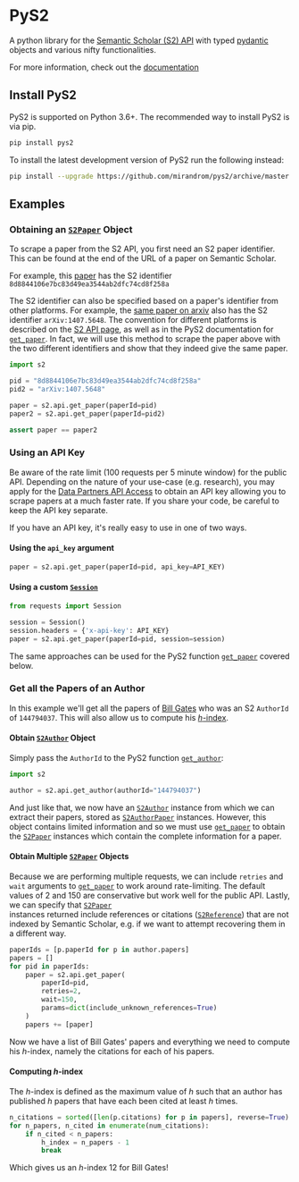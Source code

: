 # PyS2
A python library for the [Semantic Scholar (S2) API](api.semanticscholar.org/) 
with typed [pydantic](https://pydantic-docs.helpmanual.io/) objects 
and various nifty functionalities. 

For more information, check out the [documentation](https://pys2.readthedocs.io) 

## Install PyS2
PyS2 is supported on Python 3.6+. 
The recommended way to install PyS2 is via pip.
```bash
pip install pys2
```
To install the latest development version of PyS2 run the following instead:
```bash
pip install --upgrade https://github.com/mirandrom/pys2/archive/master.zip
```

## Examples
### Obtaining an [``S2Paper``](https://pys2.readthedocs.io/en/latest/code_overview/models/S2Paper.html) Object
To scrape a paper from the S2 API, you first need an S2 paper identifier.
This can be found at the end of the URL of a paper on Semantic Scholar.

For example, this [paper](https://www.semanticscholar.org/paper/Code-Review-For-and-By-Scientists-Petre-Wilson/8d8844106e7bc83d49ea3544ab2dfc74cd8f258a)
has the S2 identifier ``8d8844106e7bc83d49ea3544ab2dfc74cd8f258a``

The S2 identifier can also be specified based on a paper's identifier from
other platforms. For example, the [same paper on arxiv](https://arxiv.org/abs/1407.5648) also has the S2 identifier
``arXiv:1407.5648``. The convention for different platforms is described on
the [S2 API page](https://api.semanticscholar.org/), as well as in the
PyS2 documentation for [``get_paper``](https://pys2.readthedocs.io/en/latest/code_overview/api/get_paper.html). 
In fact, we will use this method to scrape the paper above with the two 
different identifiers and show that they indeed give the same paper.

```python
import s2

pid = "8d8844106e7bc83d49ea3544ab2dfc74cd8f258a"
pid2 = "arXiv:1407.5648"

paper = s2.api.get_paper(paperId=pid)
paper2 = s2.api.get_paper(paperId=pid2)

assert paper == paper2
```

### Using an API Key
Be aware of the rate limit (100 requests per 5 minute window) for the
public API. Depending on the nature of your use-case (e.g. research),
you may apply for the [Data Partners API Access](https://pages.semanticscholar.org/data-partners)
 to obtain an API key allowing you to scrape papers at a much faster rate.
If you share your code, be careful to keep the API key separate.

If you have an API key, it's really easy to use in one of two ways.

#### Using the ``api_key`` argument
```python
paper = s2.api.get_paper(paperId=pid, api_key=API_KEY)
```

#### Using a custom [``Session``](https://requests.readthedocs.io/en/latest/api/#requests.Session)
```python
from requests import Session

session = Session()
session.headers = {'x-api-key': API_KEY}
paper = s2.api.get_paper(paperId=pid, session=session)
```

The same approaches can be used for the PyS2 function 
[``get_paper``](https://pys2.readthedocs.io/en/latest/code_overview/api/get_paper.html) 
 covered below.

### Get all the Papers of an Author
In this example we'll get all the papers of 
[Bill Gates](https://www.semanticscholar.org/author/B.-Gates/144794037) 
who was an S2 ``AuthorId`` of ``144794037``. This will also allow us to compute his
[*h*-index](https://en.wikipedia.org/wiki/H-index).


#### Obtain [``S2Author``](https://pys2.readthedocs.io/en/latest/code_overview/models/S2Author.html) Object
Simply pass the ``AuthorId`` to
the PyS2 function [``get_author``](https://pys2.readthedocs.io/en/latest/code_overview/api/get_author.html):

```python
import s2

author = s2.api.get_author(authorId="144794037")
```

And just like that, we now have an [``S2Author``](https://pys2.readthedocs.io/en/latest/code_overview/models/S2Author.html) instance from which we
can extract their papers, stored as 
[``S2AuthorPaper``](https://pys2.readthedocs.io/en/latest/code_overview/models/S2Author.html#s2.models.S2AuthorPaper) 
instances. However,
this object contains limited information and so we must use
[``get_paper``](https://pys2.readthedocs.io/en/latest/code_overview/api/get_paper.html)
to obtain the [``S2Paper``](https://pys2.readthedocs.io/en/latest/code_overview/models/S2Paper.html) instances which contain
the complete information for a paper.


#### Obtain Multiple [``S2Paper``](https://pys2.readthedocs.io/en/latest/code_overview/models/S2Paper.html)  Objects
Because we are performing multiple requests, we can include ``retries`` and
``wait`` arguments to [``get_paper``](https://pys2.readthedocs.io/en/latest/code_overview/api/get_paper.html)
to work around rate-limiting. The default values of 2 and
150 are conservative but work well for the public API. Lastly, we can specify
that [``S2Paper``](https://pys2.readthedocs.io/en/latest/code_overview/models/S2Paper.html)  
instances returned include references or citations
([``S2Reference``](https://pys2.readthedocs.io/en/latest/code_overview/models/S2Paper.html#s2.models.S2Reference)) that are not indexed by Semantic Scholar, e.g. if we
want to attempt recovering them in a different way.

```python
paperIds = [p.paperId for p in author.papers]
papers = []
for pid in paperIds:
    paper = s2.api.get_paper(
        paperId=pid,
        retries=2,
        wait=150,
        params=dict(include_unknown_references=True)
    )
    papers += [paper]
```

Now we have a list of Bill Gates' papers and everything we need to compute
his *h*-index, namely the citations for each of his papers.

#### Computing *h*-index
The *h*-index is defined as the maximum value of *h* such that an author has
published *h* papers that have each been cited at least *h* times.

```python
n_citations = sorted([len(p.citations) for p in papers], reverse=True)
for n_papers, n_cited in enumerate(num_citations):
    if n_cited < n_papers:
        h_index = n_papers - 1
        break
```
Which gives us an *h*-index 12 for Bill Gates!

